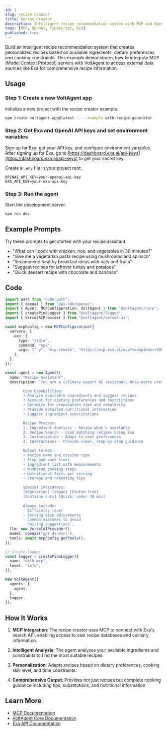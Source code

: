 ```yaml
---
id: 1
slug: recipe-creator
title: Recipe Creator
description: Intelligent recipe recommendation system with MCP and OpenAI.
tags: [MCP, OpenAI, TypeScript, Exa]
published: true
---
```


Build an intelligent recipe recommendation system that creates personalized recipes based on available ingredients, dietary preferences, and cooking constraints. This example demonstrates how to integrate MCP (Model Context Protocol) servers with VoltAgent to access external data sources like Exa for comprehensive recipe information.

## Usage

### Step 1: Create a new VoltAgent app

Initialize a new project with the recipe creator example.

```bash
npm create voltagent-app@latest -- --example with-recipe-generator
```

### Step 2: Get Exa and OpenAI API keys and set environment variables

Sign up for Exa, get your API key, and configure environment variables. After signing up for Exa, go to [https://dashboard.exa.ai/api-keys](https://dashboard.exa.ai/api-keys) to get your secret key.

Create a `.env` file in your project root:

```env
OPENAI_API_KEY=your-openai-api-key
EXA_API_KEY=your-exa-api-key
```

### Step 3: Run the agent

Start the development server.

```bash
npm run dev
```

## Example Prompts

Try these prompts to get started with your recipe assistant:

- "What can I cook with chicken, rice, and vegetables in 30 minutes?"
- "Give me a vegetarian pasta recipe using mushrooms and spinach"
- "Recommend healthy breakfast ideas with oats and fruits"
- "Suggest recipes for leftover turkey and potatoes"
- "Quick dessert recipe with chocolate and bananas"

## Code

```typescript
import path from "node:path";
import { openai } from "@ai-sdk/openai";
import { Agent, MCPConfiguration, VoltAgent } from "@voltagent/core";
import { createPinoLogger } from "@voltagent/logger";
import { VercelAIProvider } from "@voltagent/vercel-ai";

const mcpConfig = new MCPConfiguration({
  servers: {
    exa: {
      type: "stdio",
      command: "npx",
      args: ["-y", "mcp-remote", "https://mcp.exa.ai/mcp?exaApiKey=<YOUR-API-KEY>"],
    },
  },
});

const agent = new Agent({
  name: "Recipe Assistant",
  description: `You are a culinary expert AI assistant. Help users create delicious recipes.

        Core Capabilities:
        • Analyze available ingredients and suggest recipes
        • Account for dietary preferences and restrictions  
        • Optimize for preparation time and complexity
        • Provide detailed nutritional information
        • Suggest ingredient substitutions

        Recipe Process:
        1. Ingredient Analysis - Review what's available
        2. Recipe Search - Find matching recipes using Exa
        3. Customization - Adapt to user preferences
        4. Instructions - Provide clear, step-by-step guidance

        Output Format:
        • Recipe name and cuisine type
        • Prep and cook times
        • Ingredient list with measurements
        • Numbered cooking steps
        • Nutritional facts per serving
        • Storage and reheating tips

        Special Indicators:
        [Vegetarian] [Vegan] [Gluten-free]
        [Contains nuts] [Quick: under 30 min]
        
        Always include:
        - Difficulty level
        - Serving size adjustments
        - Common mistakes to avoid
        - Pairing suggestions`,
  llm: new VercelAIProvider(),
  model: openai("gpt-4o-mini"),
  tools: await mcpConfig.getTools(),
});

// Create logger
const logger = createPinoLogger({
  name: "with-mcp",
  level: "info",
});

new VoltAgent({
  agents: {
    agent,
  },
  logger,
});
```

## How It Works

1. **MCP Integration**: The recipe creator uses MCP to connect with Exa's search API, enabling access to vast recipe databases and culinary information.

2. **Intelligent Analysis**: The agent analyzes your available ingredients and constraints to find the most suitable recipes.

3. **Personalization**: Adapts recipes based on dietary preferences, cooking skill level, and time constraints.

4. **Comprehensive Output**: Provides not just recipes but complete cooking guidance including tips, substitutions, and nutritional information.

## Learn More

- [MCP Documentation](/docs/mcp/overview)
- [VoltAgent Core Documentation](/docs/agents/getting-started)
- [Exa API Documentation](https://docs.exa.ai)
